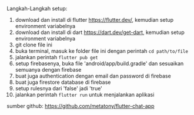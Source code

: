 Langkah-Langkah setup:

1. download dan install di flutter https://flutter.dev/, kemudian setup environment variabelnya
2. download dan install di dart https://dart.dev/get-dart, kemudian setup environment variabelnya
3. git clone file ini
4. buka terminal, masuk ke folder file ini dengan perintah `cd path/to/file`
5. jalankan perintah `flutter pub get`
6. setup firebasenya, buka file 'android/app/build.gradle' dan sesuaikan semuanya dengan firebase
7. buat juga authentication dengan email dan password di firebase
8. buat juga firestore database di firebase
9. setup rulesnya dari 'false' jadi 'true'
10. jalankan perintah `flutter run` untuk menjalankan aplikasi

sumber github: https://github.com/metatony/flutter-chat-app
